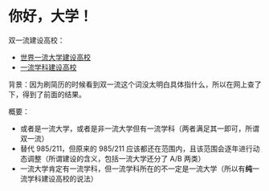 # 你好，大学！

双一流建设高校：
* [世界一流大学建设高校](world-class-universities.md)
* [一流学科建设高校](first-class-disciplines.md)

背景：因为刷简历的时候看到双一流这个词没太明白具体指什么，所以在网上查了下，得到了前面的结果。

概要：
* 或者是一流大学，或者是非一流大学但有一流学科（两者满足其一即可，所谓双一流）
* 替代 985/211，但原来的 985/211 应该都还在范围内，且该范围会逐年进行动态调整（所谓建设的含义，包括一流大学还分了 A/B 两类）
* 一流大学肯定有一流学科，但一流学科所在的不一定是一流大学（所以有**纯**一流学科建设高校的说法）
